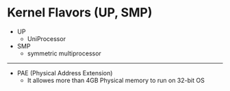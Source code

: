 # Kernel Flavors (UP, SMP)

* UP
    * UniProcessor
* SMP
    * symmetric multiprocessor 


---

* PAE (Physical Address Extension)
    * It allowes more than 4GB Physical memory to run on 32-bit OS 

